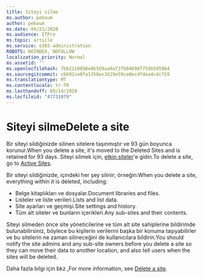 ```yaml
---
title: Siteyi silme
ms.author: pebaum
author: pebaum
ms.date: 04/21/2020
ms.audience: ITPro
ms.topic: article
ms.service: o365-administration
ROBOTS: NOINDEX, NOFOLLOW
localization_priority: Normal
ms.assetid: ''
ms.openlocfilehash: 7bb2110898e8b5b9aa9a73fb04698f759b5959b4
ms.sourcegitcommit: c6692ce0fa1358ec3529e59ca0ecdfdea4cdc759
ms.translationtype: MT
ms.contentlocale: tr-TR
ms.lasthandoff: 09/14/2020
ms.locfileid: "47731079"
---
```

# <a name="delete-a-site"></a><span data-ttu-id="d80a3-102">Siteyi silme</span><span class="sxs-lookup"><span data-stu-id="d80a3-102">Delete a site</span></span>

<span data-ttu-id="d80a3-103">Bir siteyi sildiğinizde silinen sitelere taşınmıştır ve 93 gün boyunca korunur.</span><span class="sxs-lookup"><span data-stu-id="d80a3-103">When you delete a site, it's moved to the Deleted Sites and is retained for 93 days.</span></span> <span data-ttu-id="d80a3-104">Siteyi silmek için, [etkin siteler](https://admin.microsoft.com/sharepoint?page=sitemanagement&modern=true)'e gidin.</span><span class="sxs-lookup"><span data-stu-id="d80a3-104">To delete a site, go to [Active Sites](https://admin.microsoft.com/sharepoint?page=sitemanagement&modern=true).</span></span> 

<span data-ttu-id="d80a3-105">Bir siteyi sildiğinizde, içindeki her şey silinir; örneğin:</span><span class="sxs-lookup"><span data-stu-id="d80a3-105">When you delete a site, everything within it is deleted, including:</span></span>

- <span data-ttu-id="d80a3-106">Belge kitaplıkları ve dosyalar.</span><span class="sxs-lookup"><span data-stu-id="d80a3-106">Document libraries and files.</span></span>
- <span data-ttu-id="d80a3-107">Listeler ve liste verileri.</span><span class="sxs-lookup"><span data-stu-id="d80a3-107">Lists and list data.</span></span>
- <span data-ttu-id="d80a3-108">Site ayarları ve geçmişi.</span><span class="sxs-lookup"><span data-stu-id="d80a3-108">Site settings and history.</span></span>
- <span data-ttu-id="d80a3-109">Tüm alt siteler ve bunların içerikleri.</span><span class="sxs-lookup"><span data-stu-id="d80a3-109">Any sub-sites and their contents.</span></span>

<span data-ttu-id="d80a3-110">Siteyi silmeden önce site yöneticilerine ve tüm alt site sahiplerine bildirimde bulunabilirsiniz, böylece bu kişilerin verilerini başka bir konuma taşıyabilirler ve bu sitelerin ne zaman silineceğini de kullanıcılara bildirin.</span><span class="sxs-lookup"><span data-stu-id="d80a3-110">You should notify the site admins and any sub-site owners before you delete a site so they can move their data to another location, and also tell users when the sites will be deleted.</span></span>

<span data-ttu-id="d80a3-111">Daha fazla bilgi için bkz [.](https://docs.microsoft.com/sharepoint/delete-site-collection)</span><span class="sxs-lookup"><span data-stu-id="d80a3-111">For more information, see [Delete a site](https://docs.microsoft.com/sharepoint/delete-site-collection).</span></span>
